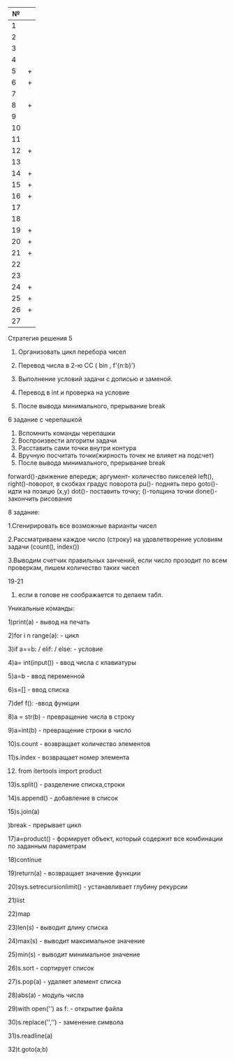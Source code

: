 | № |  |
| ------ | ------ |
| 1 | |
| 2 | |
| 3 | |
| 4 | |
| 5 | + |
| 6 | + |
| 7 | |
| 8 | + |
| 9 | |
| 10 | |
| 11 | |
| 12 | + |
| 13 | |
| 14 | + |
| 15 | + |
| 16 | + |
| 17 | |
| 18 | |
| 19 | + |
| 20 | + |
| 21 | + |
| 22 | |
| 23 | |
| 24 | + |
| 25 | + |
| 26 | + |
| 27 | |

Стратегия решения 5

1. Организовать цикл перебора чисел

2. Перевод числа в 2-ю CC ( bin , f'{n:b}')

3. Выполнение условий задачи с дописью и заменой.

4. Перевод в int и проверка на условие

5. После вывода минимального, прерывание break

6 задание с черепашкой
1. Вспомнить команды черепашки
2. Воспроизвести алгоритм задачи
3. Расставить сами точки внутри контура
4. Вручную посчитать точки(жирность точек не влияет на подсчет)
5. После вывода минимального, прерывание break

forward()-движение впередж; аргумент- количество пикселей left(), right()-поворот, в скобках градус поворота pu()- поднять перо goto()- идти на позицю (x,y) dot()- поставить точку; ()-толщина точки done()- закончить рисование
 
8 задание:

1.Сгенирировать все возможные варианты чисел

2.Рассматриваем каждое число (строку) на удовлетворение условиям задачи (count(), index())

3.Выводим счетчик правильных занчений, если число прозодит по всем проверкам, пишем количество таких чисел

19-21
1. если в голове не соображается то делаем табл.

Уникальные команды:

1)print(a) - вывод на печать

2)for i n range(a): - цикл 

3)if a==b: / elif: / else: - условие 

4)a= int(input()) - ввод числа с клавиатуры 

5)a=b - ввод переменной 

6)s=[] - ввод списка 

7)def f(): -ввод функции 

8)a = str(b) - превращение числа в строку 

9)a=int(b) - превращение строки в число 

10)s.count - возвращает количество элементов 

11)s.index - возвращает номер элемента 

12) from itertools import product 

13)s.split() - разделение списка,строки 

14)s.append() - добавление в список 

15)s.join(a) 

)break - прерывает цикл 

17)a=product() - формирует объект, который содержит все комбинации по заданным параметрам 

18)continue 

19)return(a) - возвращает значение функции 

20)sys.setrecursionlimit() - устанавливает глубину рекурсии 

21)list 

22)map 

23)len(s) - выводит длину списка 

24)max(s) - выводит максимальное значение 

25)min(s) - выводит минимальное значение 

26)s.sort - сортирует список 

27)s.pop(a) - удаляет элемент списка 

28)abs(a) - модуль числа 

29)with open('') as f: - открытие файла 

30)s.replace('','') - заменение символа

31)s.readline(a) 

32)t.goto(a;b)
